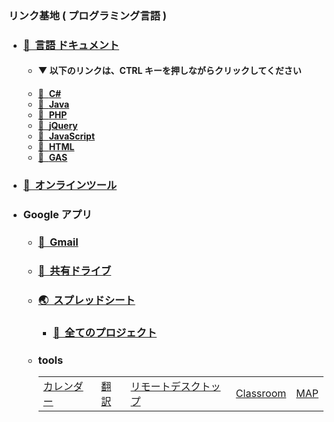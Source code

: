 ### リンク基地 ( プログラミング言語 )
- ### [🍔&nbsp; 言語 ドキュメント](https://github.com/winofsql/link-base-pg-language/blob/main/document.md)
  - #### ▼ 以下のリンクは、CTRL キーを押しながらクリックしてください
  - [📕&nbsp; **C#**](https://github.com/winofsql/link-base-pg-language/blob/main/document.md#-c)
  - [📗&nbsp; **Java**](https://github.com/winofsql/link-base-pg-language/blob/main/document.md#-java)
  - [📘&nbsp; **PHP**](https://github.com/winofsql/link-base-pg-language/blob/main/document.md#-php)
  - [📙&nbsp; **jQuery**](https://github.com/winofsql/link-base-pg-language/blob/main/document.md#-jquery)
  - [📒&nbsp; **JavaScript**](https://github.com/winofsql/link-base-pg-language/blob/main/document.md#-javascript)
  - [📔&nbsp; **HTML**](https://github.com/winofsql/link-base-pg-language/blob/main/document.md#-html)
  - [📓&nbsp; **GAS**](https://github.com/winofsql/link-base-pg-language/blob/main/document.md#-google-apps-script)

- ### [💯&nbsp; オンラインツール](https://github.com/winofsql/link-base/blob/main/online-tool.md)

- ### Google アプリ
  - ### [📩&nbsp; Gmail](https://mail.google.com/)
  - ### [💾&nbsp; 共有ドライブ](https://drive.google.com/drive/shared-drives)
  - ### [🌏&nbsp; スプレッドシート](https://docs.google.com/spreadsheets)
    - ### [🏃&nbsp; 全てのプロジェクト](https://script.google.com/home/all)
  - ### tools

    |   |  |  |  |  |
    | -- | -- | -- | -- | -- | 
    | [カレンダー](https://calendar.google.com/calendar) | [翻訳](https://translate.google.co.jp/)  | [リモートデスクトップ](https://remotedesktop.google.com/access/) | [Classroom](https://classroom.google.com/) | [MAP](https://www.google.co.jp/maps) |

 
